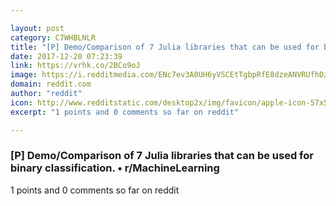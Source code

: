 ```yaml
---

layout: post
category: C7WHBLNLR
title: "[P] Demo/Comparison of 7 Julia libraries that can be used for binary classification. • r/MachineLearning"
date: 2017-12-20 07:23:39
link: https://vrhk.co/2BCo9oJ
image: https://i.redditmedia.com/ENc7ev3A0UH6yVSCEtTgbpRfE8dzeANVRUfhDzKol24.jpg?w=320&s=e92b505fdbd94ff369d7682b56b2f97d
domain: reddit.com
author: "reddit"
icon: http://www.redditstatic.com/desktop2x/img/favicon/apple-icon-57x57.png
excerpt: "1 points and 0 comments so far on reddit"

---
```


### [P] Demo/Comparison of 7 Julia libraries that can be used for binary classification. • r/MachineLearning

1 points and 0 comments so far on reddit